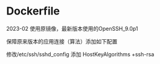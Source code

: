 # Dockerfile

2023-02
使用原镜像，最新版本使用的OpenSSH_9.0p1

保障原来版本的应用连接（算法）添加如下配置

修改/etc/ssh/sshd_config
添加
HostKeyAlgorithms +ssh-rsa
